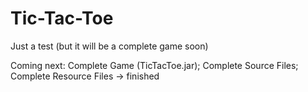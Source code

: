 # Tic-Tac-Toe
Just a test (but it will be a complete game soon)

Coming next:
  Complete Game (TicTacToe.jar); 
  Complete Source Files; 
  Complete Resource Files -> finished
